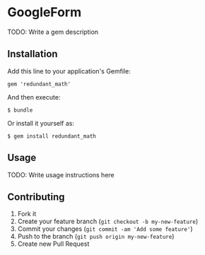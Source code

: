 # GoogleForm

TODO: Write a gem description

## Installation

Add this line to your application's Gemfile:

    gem 'redundant_math'

And then execute:

    $ bundle

Or install it yourself as:

    $ gem install redundant_math

## Usage

TODO: Write usage instructions here

## Contributing

1. Fork it
2. Create your feature branch (`git checkout -b my-new-feature`)
3. Commit your changes (`git commit -am 'Add some feature'`)
4. Push to the branch (`git push origin my-new-feature`)
5. Create new Pull Request
